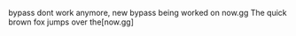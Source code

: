 bypass dont work anymore, new bypass being worked on
now.gg
The quick brown fox jumps over the[now.gg]
